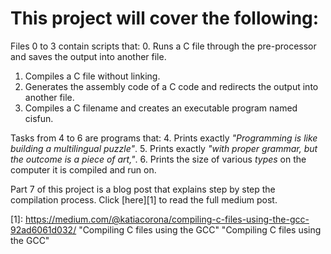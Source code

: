 # This project will cover the following:

Files 0 to 3 contain scripts that:
0. Runs a C file through the pre-processor and saves the output into another file.
1. Compiles a C file without linking.
2. Generates the assembly code of a C code and redirects the output into another file.
3. Compiles a C filename and creates an executable program named cisfun.

Tasks from 4 to 6 are programs that:
4. Prints exactly *"Programming is like building a multilingual puzzle"*.
5. Prints exactly *"with proper grammar, but the outcome is a piece of art,"*.
6. Prints the size of various *types* on the computer it is compiled and run on.

Part 7 of this project is a blog post that explains step by step the compilation process.
Click [here][1] to read the full medium post.

[1]: https://medium.com/@katiacorona/compiling-c-files-using-the-gcc-92ad6061d032/ "Compiling C files using the GCC" "Compiling C files using the GCC"
